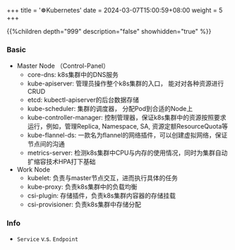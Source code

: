 +++
title = '☸️Kubernetes'
date = 2024-03-07T15:00:59+08:00
weight = 5
+++

{{%children depth="999" description="false" showhidden="true" %}}


### Basic
- Master Node （Control-Panel）
    - core-dns: k8s集群中的DNS服务
    - kube-apiserver: 管理员操作整个k8s集群的入口， 能对对各种资源进行CRUD
    - etcd: kubectl-apiserver的后台数据存储
    - kube-scheduler: 集群的调度器， 分配Pod到合适的Node上
    - kube-controller-manager: 控制管理器，保证k8s集群中的资源按照要求运行，例如，管理Replica, Namespace, SA, 资源定额ResourceQuota等
    - kube-flannel-ds: 一款名为flannel的网络插件，可以创建虚拟网络，保证节点间的沟通
    - metrics-server: 检测k8s集群中CPU与内存的使用情况，同时为集群自动扩缩容技术HPA打下基础
- Work Node
    - kubelet: 负责与master节点交互，进而执行具体的任务
    - kube-proxy: 负责k8s集群中的负载均衡
    - csi-plugin: 存储插件，负责k8s集群内容器的存储挂载
    - csi-provisioner: 负责k8s集群中存储分配


### Info
- `Service` v.s. `Endpoint`

